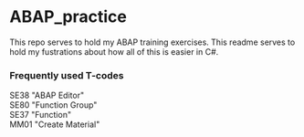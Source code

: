 # ABAP_practice
This repo serves to hold my ABAP training exercises. This readme serves to hold my fustrations about how all of this is easier in C#.

### Frequently used T-codes

SE38 "ABAP Editor"  
SE80 "Function Group"  
SE37 "Function"  
MM01 "Create Material"
